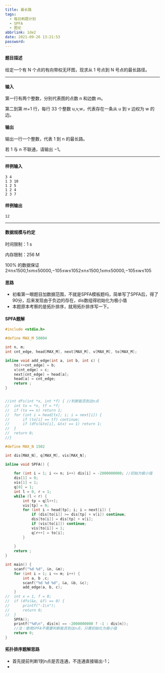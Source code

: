 ```yaml
---
title: 最长路
tags:
  - 每日刷题计划
  - SPFA
  - 图论
abbrlink: 1de2
date: 2021-09-26 13:21:53
password:
---
```






#### 题目描述

 给定一个有 N 个点的有向带权无环图，现求从 1 号点到 N 号点的最长路径。

------

#### 输入

 第一行有两个整数，分别代表图的点数 n 和边数 m。

 第二到第 m+1 行，每行 33 个整数 u,v,w，代表存在一条从 u 到 v 边权为 w 的边。

#### 输出

 输出一行一个整数，代表 1 到 n 的最长路。

 若 1 与 n 不联通，请输出 −1。

------

#### 样例输入

```
3 4
1 3 10
1 2 5
1 2 4
2 3 7
```

#### 样例输出

```
12
```

------

#### 数据规模与约定

 时间限制：1 s

 内存限制：256 M

 100% 的数据保证 2≤n≤1500,1≤m≤50000,−105≤w≤1052≤n≤1500,1≤m≤50000,−105≤w≤105



#### 思路



* 初看第一眼题目加数据范围，不就是SPFA模板题吗，简单写了SPFA后，得了90分，后来发现由于负边的存在，dis数组得初始化为极小值
* 本题原本考察的是拓扑排序，就用拓扑排序写一下。





#### SPFA题解



~~~c
#include <stdio.h>

#define MAX_M 50004

int n, m;
int cnt_edge, head[MAX_M], next[MAX_M], v[MAX_M], to[MAX_M];

inline void add_edge(int a, int b, int c) {
	to[++cnt_edge] = b;
	v[cnt_edge] = c;
	next[cnt_edge] = head[a];
	head[a] = cnt_edge;
	return ;
}


//int dfs(int *x, int *f) { //判断能否到达n点 
//	int tx = *x, tf = *f;
//	if (tx == n) return 1;
//	for (int i = head[tx]; i; i = next[i]) {
//		if (to[i] == tf) continue;
//		if (dfs(&to[i], &tx) == 1) return 1;
//	}
//	return 0;
//} 

#define MAX_N 1502

int dis[MAX_N], q[MAX_M], vis[MAX_N];

inline void SPFA() {
	
	for (int i = 1; i <= n; i++) dis[i] = -2000000000; //初始为极小值 
	dis[1] = 0;
	vis[1] = 1;
	q[0] = 1;
	int l = 0, r = 1;
	while (l < r) {
		int tp = q[l++];
		vis[tp] = 0;
		for (int i = head[tp]; i; i = next[i]) {
			if (dis[to[i]] >= dis[tp] + v[i]) continue;
			dis[to[i]] = dis[tp] + v[i];
			if (vis[to[i]]) continue;
			vis[to[i]] = 1;
			q[r++] = to[i];
		}
		
	}
	return ;
}

int main() {
	scanf("%d %d", &n, &m);
	for (int i = 1; i <= m; i++) {
		int a, b ,c;
		scanf("%d %d %d", &a, &b, &c);
		add_edge(a, b, c);
	}
//	int x = 1, f = 0;
//	if (dfs(&x, &f) == 0) {
//		printf("-1\n");
//		return 0;
//	}
	SPFA();
	printf("%d\n", dis[n] == -2000000000 ? -1 : dis[n]);
	//注：使用SPFA不需要判断能否到达n点，只需初始化为极小值 
	return 0;
}
~~~







#### 拓扑排序题解思路



* 首先提前判断1到n点是否连通，不连通直接输出-1；
* 





